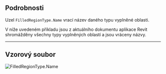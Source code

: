 ## Podrobnosti
Uzel `FilledRegionType.Name` vrací název daného typu vyplněné oblasti.

V níže uvedeném příkladu jsou z aktuálního dokumentu aplikace Revit shromážděny všechny typy vyplněných oblastí a jsou vráceny názvy.
___
## Vzorový soubor

![FilledRegionType.Name](./Revit.Elements.FilledRegionType.Name_img.jpg)
